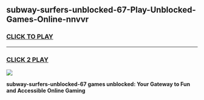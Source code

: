 
## subway-surfers-unblocked-67-Play-Unblocked-Games-Online-nnvvr
<h3>
<a href="https://premium76.site?title=subway-surfers-unblocked-67&ref=25A">CLICK TO PLAY</a></h3>
<hr>

<h3>
<a href="https://premium76.site?title=subway-surfers-unblocked-67&ref=25A">CLICK 2 PLAY</a>
  
</h3>

<a href="https://premium76.site?title=subway-surfers-unblocked-67&ref=25A"><img src="https://clearcache.store/games.png"></a>


**subway-surfers-unblocked-67 games unblocked: Your Gateway to Fun and Accessible Online Gaming**
